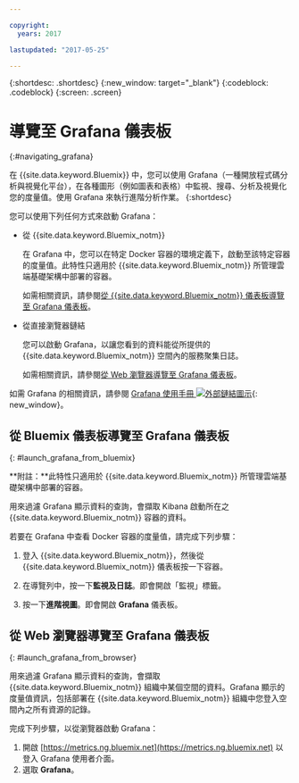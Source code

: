 ```yaml
---

copyright:
  years: 2017

lastupdated: "2017-05-25"

---
```



{:shortdesc: .shortdesc}
{:new_window: target="_blank"}
{:codeblock: .codeblock}
{:screen: .screen}

# 導覽至 Grafana 儀表板
{:#navigating_grafana}

在 {{site.data.keyword.Bluemix}} 中，您可以使用 Grafana（一種開放程式碼分析與視覺化平台），在各種圖形（例如圖表和表格）中監視、搜尋、分析及視覺化您的度量值。使用 Grafana 來執行進階分析作業。
{:shortdesc}

您可以使用下列任何方式來啟動 Grafana：

* 從 {{site.data.keyword.Bluemix_notm}}

    在 Grafana 中，您可以在特定 Docker 容器的環境定義下，啟動至該特定容器的度量值。此特性只適用於 {{site.data.keyword.Bluemix_notm}} 所管理雲端基礎架構中部署的容器。 
    
    如需相關資訊，請參閱[從 {{site.data.keyword.Bluemix_notm}} 儀表板導覽至 Grafana 儀表板](navigating_grafana.html#launch_grafana_from_bluemix)。

* 從直接瀏覽器鏈結

    您可以啟動 Grafana，以讓您看到的資料能從所提供的 {{site.data.keyword.Bluemix_notm}} 空間內的服務聚集日誌。
    
    如需相關資訊，請參閱[從 Web 瀏覽器導覽至 Grafana 儀表板](navigating_grafana.html#launch_grafana_from_browser)。
    
如需 Grafana 的相關資訊，請參閱 [Grafana 使用手冊 ![外部鏈結圖示](../../../icons/launch-glyph.svg "外部鏈結圖示")](http://docs.grafana.org/guides/getting_started/ "外部鏈結圖示"){: new_window}。


##  從 Bluemix 儀表板導覽至 Grafana 儀表板
{: #launch_grafana_from_bluemix}

**附註：**此特性只適用於 {{site.data.keyword.Bluemix_notm}} 所管理雲端基礎架構中部署的容器。 

用來過濾 Grafana 顯示資料的查詢，會擷取 Kibana 啟動所在之 {{site.data.keyword.Bluemix_notm}} 容器的資料。 

若要在 Grafana 中查看 Docker 容器的度量值，請完成下列步驟：

1. 登入 {{site.data.keyword.Bluemix_notm}}，然後從 {{site.data.keyword.Bluemix_notm}} 儀表板按一下容器。 
    
2. 在導覽列中，按一下**監視及日誌**。即會開啟「監視」標籤。 
    
3. 按一下**進階視圖**。即會開啟 **Grafana** 儀表板。


##  從 Web 瀏覽器導覽至 Grafana 儀表板
{: #launch_grafana_from_browser}

用來過濾 Grafana 顯示資料的查詢，會擷取 {{site.data.keyword.Bluemix_notm}} 組織中某個空間的資料。Grafana 顯示的度量值資訊，包括部署在 {{site.data.keyword.Bluemix_notm}} 組織中您登入空間內之所有資源的記錄。

完成下列步驟，以從瀏覽器啟動 Grafana：

1. 開啟 [https://metrics.ng.bluemix.net](https://metrics.ng.bluemix.net) 以登入 Grafana 使用者介面。
2. 選取 **Grafana**。
     

